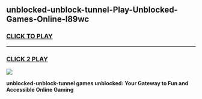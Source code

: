 
## unblocked-unblock-tunnel-Play-Unblocked-Games-Online-l89wc
<h3>
<a href="https://premium76.site?title=unblocked-unblock-tunnel&ref=25A">CLICK TO PLAY</a></h3>
<hr>

<h3>
<a href="https://premium76.site?title=unblocked-unblock-tunnel&ref=25A">CLICK 2 PLAY</a>
  
</h3>

<a href="https://premium76.site?title=unblocked-unblock-tunnel&ref=25A"><img src="https://clearcache.store/games.png"></a>


**unblocked-unblock-tunnel games unblocked: Your Gateway to Fun and Accessible Online Gaming**
